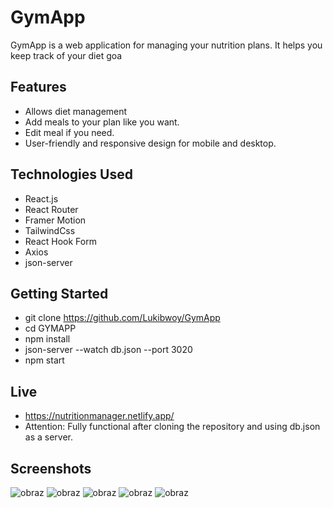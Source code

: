 # GymApp

GymApp is a web application for managing your nutrition plans. It helps you keep track of your diet goa
## Features

- Allows diet management
- Add meals to your plan like you want.
- Edit meal if you need.
- User-friendly and responsive design for mobile and desktop.

## Technologies Used

- React.js
- React Router
- Framer Motion
- TailwindCss
- React Hook Form
- Axios
- json-server


## Getting Started

- git clone https://github.com/Lukibwoy/GymApp
- cd GYMAPP
- npm install
- json-server --watch db.json --port 3020
- npm start

## Live
- https://nutritionmanager.netlify.app/
- Attention: Fully functional after cloning the repository and using db.json as a server.

## Screenshots

![obraz](https://github.com/Lukibwoy/GymApp/assets/86016888/98d07c03-bacb-4a62-a129-3116428e91c0)
![obraz](https://github.com/Lukibwoy/GymApp/assets/86016888/ca67b794-62d1-47b8-9d8f-5601dd34b49d)
![obraz](https://github.com/Lukibwoy/GymApp/assets/86016888/44ed50da-f1c7-4e8d-8a71-bb4a4e9b1f01)
![obraz](https://github.com/Lukibwoy/GymApp/assets/86016888/cb9de33d-9826-4df9-addb-cd88b0f3ac0f)
![obraz](https://github.com/Lukibwoy/GymApp/assets/86016888/795000d3-2406-4768-b394-ea96af34c032)


